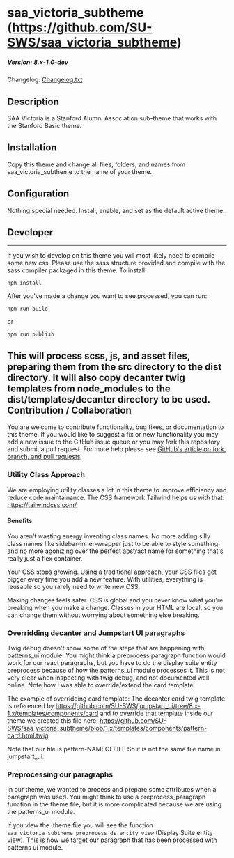 # saa_victoria_subtheme (https://github.com/SU-SWS/saa_victoria_subtheme)
##### Version: 8.x-1.0-dev

Changelog: [Changelog.txt](CHANGELOG.txt)

## Description


SAA Victoria is a Stanford Alumni Association sub-theme that works with the Stanford Basic theme.

## Installation


Copy this theme and change all files, folders, and names from saa_victoria_subtheme to the name of your theme.


## Configuration


Nothing special needed. Install, enable, and set as the default active theme.

## Developer
---

If you wish to develop on this theme you will most likely need to compile some new css. Please use the sass structure provided and compile with the sass compiler packaged in this theme. To install:

```
npm install
```
After you've made a change you want to see processed, you can run:
```
npm run build
```
or
```
npm run publish
```
This will process scss, js, and asset files, preparing them from the src directory to the dist directory.
It will also copy decanter twig templates from node_modules to the dist/templates/decanter directory to be used.
Contribution / Collaboration
---

You are welcome to contribute functionality, bug fixes, or documentation to this theme. If you would like to suggest a fix or new functionality you may add a new issue to the GitHub issue queue or you may fork this repository and submit a pull request. For more help please see [GitHub's article on fork, branch, and pull requests](https://help.github.com/articles/using-pull-requests)

### Utility Class Approach
We are employing utility classes a lot in this theme to improve efficiency and reduce code maintainance. The CSS framework Tailwind helps us with that:
https://tailwindcss.com/

#### Benefits
You aren't wasting energy inventing class names. No more adding silly class names like sidebar-inner-wrapper just to be able to style something, and no more agonizing over the perfect abstract name for something that's really just a flex container.

Your CSS stops growing. Using a traditional approach, your CSS files get bigger every time you add a new feature. With utilities, everything is reusable so you rarely need to write new CSS.

Making changes feels safer. CSS is global and you never know what you're breaking when you make a change. Classes in your HTML are local, so you can change them without worrying about something else breaking.

### Overridding decanter and Jumpstart UI paragraphs

Twig debug doesn't show some of the steps that are happening with patterns_ui module.
You might think a preprocess paragraph function would work for our react paragraphs,
but you have to do the display suite entity preprocess because of how the patterns_ui module
processes it. This is not very clear when inspecting with twig debug, and not documented well
online. Note how I was able to override/extend the card template.

The example of overridding card template:
The decanter card twig template is referenced by
https://github.com/SU-SWS/jumpstart_ui/tree/8.x-1.x/templates/components/card
and to override that template inside our theme we created this file here:
https://github.com/SU-SWS/saa_victoria_subtheme/blob/1.x/templates/components/pattern-card.html.twig

Note that our file is pattern-NAMEOFFILE  So it is not the same file name in jumpstart_ui.

### Preprocessing our paragraphs

In our theme, we wanted to process and prepare some attributes when a paragraph was used.
You might think to use a preprocess_paragraph function in the theme file, but it is more complicated
because we are using the patterns_ui module.

If you view the .theme file you will see the function `saa_victoria_subtheme_preprocess_ds_entity_view`
(Display Suite entity view).
This is how we target our paragraph that has been processed with patterns ui module.
